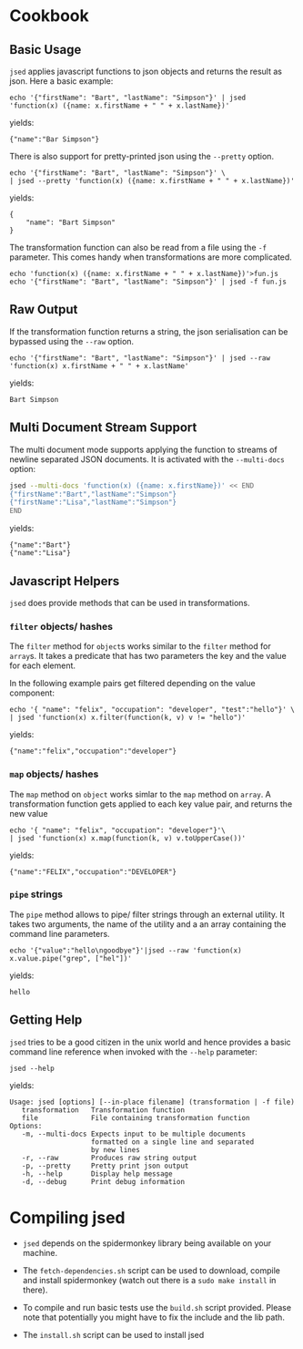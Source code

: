 # Cookbook

## Basic Usage

`jsed` applies javascript functions to json objects and returns
the result as json. Here a basic example:

~~~ {.bash}
echo '{"firstName": "Bart", "lastName": "Simpson"}' | jsed 'function(x) ({name: x.firstName + " " + x.lastName})'
~~~

yields:

~~~ {.json}
{"name":"Bar Simpson"}
~~~

There is also support for pretty-printed json using the `--pretty` option.

~~~ {.bash}
echo '{"firstName": "Bart", "lastName": "Simpson"}' \
| jsed --pretty 'function(x) ({name: x.firstName + " " + x.lastName})'
~~~

yields:

~~~ {.json}
{
    "name": "Bart Simpson"
}
~~~

The transformation function can also be read from a file using the `-f` parameter.
This comes handy when transformations are more complicated.

~~~ {.bash}
echo 'function(x) ({name: x.firstName + " " + x.lastName})'>fun.js
echo '{"firstName": "Bart", "lastName": "Simpson"}' | jsed -f fun.js
~~~



## Raw Output

If the transformation function returns a string, the json serialisation can be
bypassed using the `--raw` option.

~~~ {.bash}
echo '{"firstName": "Bart", "lastName": "Simpson"}' | jsed --raw 'function(x) x.firstName + " " + x.lastName'
~~~

yields:

~~~
Bart Simpson
~~~



## Multi Document Stream Support

The multi document mode supports applying the function to streams
of newline separated JSON documents. It is activated with the
`--multi-docs` option:

~~~~ .bash
jsed --multi-docs 'function(x) ({name: x.firstName})' << END
{"firstName":"Bart","lastName":"Simpson"}
{"firstName":"Lisa","lastName":"Simpson"}
END
~~~~

yields:

~~~
{"name":"Bart"}
{"name":"Lisa"}
~~~

## Javascript Helpers

`jsed` does provide methods that can be used in transformations.

### `filter` objects/ hashes

The `filter` method for `object`s works similar
to the `filter` method for `array`s. It takes a predicate that
has two parameters the key and the value for each element.

In the following example pairs get filtered depending on the value
component:

~~~ {.bash}
echo '{ "name": "felix", "occupation": "developer", "test":"hello"}' \
| jsed 'function(x) x.filter(function(k, v) v != "hello")'
~~~

yields:

~~~
{"name":"felix","occupation":"developer"}
~~~

### `map` objects/ hashes

The `map` method on `object` works simlar to
the `map` method on `array`. A transformation function
gets applied to each key value pair, and returns the new value


~~~ {.bash}
echo '{ "name": "felix", "occupation": "developer"}'\
| jsed 'function(x) x.map(function(k, v) v.toUpperCase())'
~~~

yields:

~~~ {.json}
{"name":"FELIX","occupation":"DEVELOPER"}
~~~

### `pipe` strings

The `pipe` method allows to pipe/ filter strings through an external utility.
It takes two arguments, the name of the utility and a an array containing the command
line parameters.

~~~ {.bash}
echo '{"value":"hello\ngoodbye"}'|jsed --raw 'function(x) x.value.pipe("grep", ["hel"])'
~~~

yields:

~~~
hello
~~~

## Getting Help

`jsed` tries to be a good citizen in the unix world and
hence provides a basic command line reference when
invoked with the `--help` parameter:

~~~ {.bash}
jsed --help
~~~

yields:

~~~
Usage: jsed [options] [--in-place filename] (transformation | -f file)
   transformation   Transformation function
   file             File containing transformation function
Options:
   -m, --multi-docs Expects input to be multiple documents
                    formatted on a single line and separated
                    by new lines
   -r, --raw        Produces raw string output
   -p, --pretty     Pretty print json output
   -h, --help       Display help message
   -d, --debug      Print debug information
~~~


# Compiling jsed

* `jsed` depends on the spidermonkey library being available on your machine.

*  The `fetch-dependencies.sh` script can be used to download, compile and install
   spidermonkey (watch out there is a `sudo make install` in there).

* To compile and run basic tests use the `build.sh` script provided. Please note that potentially
  you might have to fix the include and the lib path.

* The `install.sh` script can be used to install jsed



